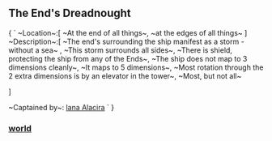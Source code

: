 ## The End's Dreadnought
{
`
~Location~:[
  ~At the end of all things~,
  ~at the edges of all things~
  ]
~Description~:[
  ~The end's surrounding the ship manifest as a storm - without a sea~ ,
  ~This storm surrounds all sides~,
  ~There is shield, protecting the ship from any of the Ends~,
  ~The ship does not map to 3 dimensions cleanly~,
  ~It maps to 5 dimensions~,
  ~Most rotation through the 2 extra dimensions is by an elevator in the tower~,
  ~Most, but not all~

]

~Captained by~: [lana Alacira](/namshubettulpa/characters/alacira/index.md)
`
}
### [world](index.md)
